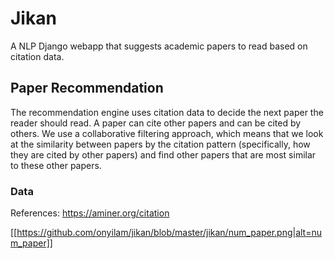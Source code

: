 # Jikan

A NLP Django webapp that suggests academic papers to read based on citation data.

## Paper Recommendation

The recommendation engine uses citation data to decide the next paper the reader should read. A paper can cite other papers and can be cited by others. We use a collaborative filtering approach, which means that we look at the similarity between papers by the citation pattern (specifically, how they are cited by other papers) and find other papers that are most similar to these other papers.

### Data

References: https://aminer.org/citation

[[https://github.com/onyilam/jikan/blob/master/jikan/num_paper.png|alt=num_paper]]
